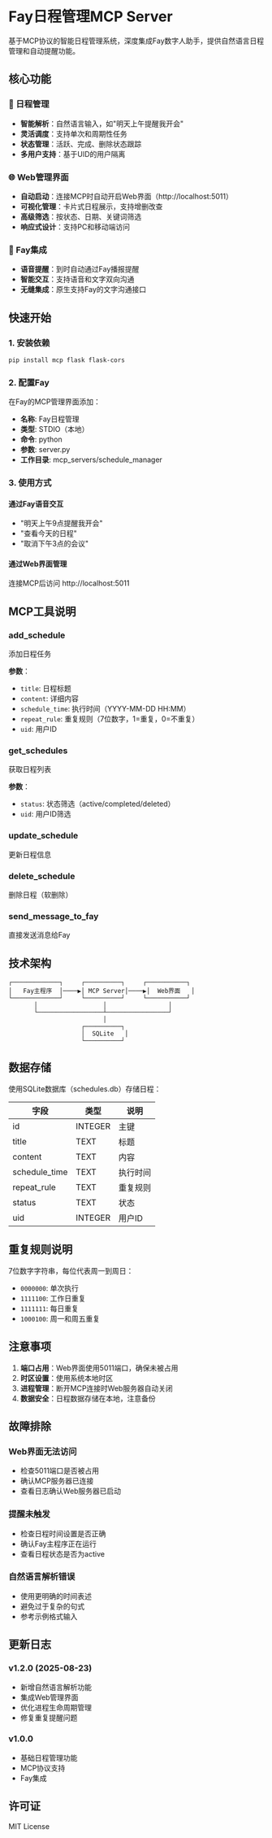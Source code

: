 # Fay日程管理MCP Server

基于MCP协议的智能日程管理系统，深度集成Fay数字人助手，提供自然语言日程管理和自动提醒功能。

## 核心功能

### 📅 日程管理
- **智能解析**：自然语言输入，如"明天上午提醒我开会"
- **灵活调度**：支持单次和周期性任务
- **状态管理**：活跃、完成、删除状态跟踪
- **多用户支持**：基于UID的用户隔离

### 🌐 Web管理界面
- **自动启动**：连接MCP时自动开启Web界面（http://localhost:5011）
- **可视化管理**：卡片式日程展示，支持增删改查
- **高级筛选**：按状态、日期、关键词筛选
- **响应式设计**：支持PC和移动端访问

### 🤖 Fay集成
- **语音提醒**：到时自动通过Fay播报提醒
- **智能交互**：支持语音和文字双向沟通
- **无缝集成**：原生支持Fay的文字沟通接口

## 快速开始

### 1. 安装依赖

```bash
pip install mcp flask flask-cors
```

### 2. 配置Fay

在Fay的MCP管理界面添加：
- **名称**: Fay日程管理
- **类型**: STDIO（本地）
- **命令**: python
- **参数**: server.py
- **工作目录**: mcp_servers/schedule_manager

### 3. 使用方式

#### 通过Fay语音交互
- "明天上午9点提醒我开会"
- "查看今天的日程"
- "取消下午3点的会议"

#### 通过Web界面管理
连接MCP后访问 http://localhost:5011

## MCP工具说明

### add_schedule
添加日程任务

**参数**：
- `title`: 日程标题
- `content`: 详细内容
- `schedule_time`: 执行时间（YYYY-MM-DD HH:MM）
- `repeat_rule`: 重复规则（7位数字，1=重复，0=不重复）
- `uid`: 用户ID

### get_schedules
获取日程列表

**参数**：
- `status`: 状态筛选（active/completed/deleted）
- `uid`: 用户ID筛选

### update_schedule
更新日程信息

### delete_schedule
删除日程（软删除）

### send_message_to_fay
直接发送消息给Fay

## 技术架构

```
┌─────────────┐     ┌──────────┐     ┌───────────┐
│   Fay主程序  │────▶│ MCP Server│────▶│  Web界面   │
└─────────────┘     └──────────┘     └───────────┘
       │                  │                 │
       └──────────────────┴─────────────────┘
                          │
                    ┌──────────┐
                    │  SQLite   │
                    └──────────┘
```

## 数据存储

使用SQLite数据库（schedules.db）存储日程：

| 字段 | 类型 | 说明 |
|-----|------|-----|
| id | INTEGER | 主键 |
| title | TEXT | 标题 |
| content | TEXT | 内容 |
| schedule_time | TEXT | 执行时间 |
| repeat_rule | TEXT | 重复规则 |
| status | TEXT | 状态 |
| uid | INTEGER | 用户ID |

## 重复规则说明

7位数字字符串，每位代表周一到周日：
- `0000000`: 单次执行
- `1111100`: 工作日重复
- `1111111`: 每日重复
- `1000100`: 周一和周五重复

## 注意事项

1. **端口占用**：Web界面使用5011端口，确保未被占用
2. **时区设置**：使用系统本地时区
3. **进程管理**：断开MCP连接时Web服务器自动关闭
4. **数据安全**：日程数据存储在本地，注意备份

## 故障排除

### Web界面无法访问
- 检查5011端口是否被占用
- 确认MCP服务器已连接
- 查看日志确认Web服务器已启动

### 提醒未触发
- 检查日程时间设置是否正确
- 确认Fay主程序正在运行
- 查看日程状态是否为active

### 自然语言解析错误
- 使用更明确的时间表述
- 避免过于复杂的句式
- 参考示例格式输入

## 更新日志

### v1.2.0 (2025-08-23)
- 新增自然语言解析功能
- 集成Web管理界面
- 优化进程生命周期管理
- 修复重复提醒问题

### v1.0.0
- 基础日程管理功能
- MCP协议支持
- Fay集成

## 许可证

MIT License